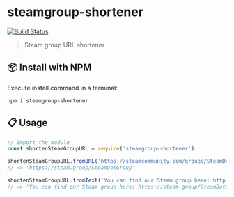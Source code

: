# steamgroup-shortener

[![Build Status](https://travis-ci.com/SteamDotGroup/javascript-steamgroup-shortener.svg?branch=master)](https://travis-ci.com/SteamDotGroup/javascript-steamgroup-shortener)

> Steam group URL shortener

## :package: Install with NPM

Execute install command in a terminal:

```console
npm i steamgroup-shortener
```

## :clipboard: Usage

```javascript
// Import the module
const shortenSteamGroupURL = require('steamgroup-shortener')

shortenSteamGroupURL.fromURL('https://steamcommunity.com/groups/SteamDotGroup')
// => 'https://steam.group/SteamDotGroup'

shortenSteamGroupURL.fromText('You can find our Steam group here: http://steamcommunity.com/groups/SteamDotGroup have fun!')
// => 'You can find our Steam group here: https://steam.group/SteamDotGroup have fun!'
```
